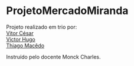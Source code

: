 # ProjetoMercadoMiranda
Projeto realizado em trio por: <br>
 <a href="www.github.com/lordvitor11">Vitor César</a> <br>
 <a href="https://github.com/NXrding-dev">Victor Hugo</a> <br>
 <a href="https://github.com/thiagoml02">Thiago Macêdo</a> <br>
 
Instruído pelo docente Monck Charles.